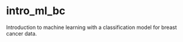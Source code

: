 # intro_ml_bc
Introduction to machine learning with a classification model for breast cancer data. 

